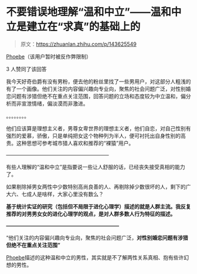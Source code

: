 # 不要错误地理解“温和中立”——温和中立是建立在“求真”的基础上的

> 原文：<https://zhuanlan.zhihu.com/p/143625549>

[Phoebe](https://www.zhihu.com/people/phoebe-41-66)（该用户暂时被反作弊限制）

3 人赞同了该回答

我今天好奇伯爵有没有男粉，便去他的粉丝里找了一些男用户，对这部分人粗浅的有了一个画像。他们关注的内容偏兴趣向专业向，聚焦的社会问题广泛，对性别婚恋问题有涉猎但绝不在重点关注范围，回答问题的立场和态度较为中立温和，偏分析而非宣泄情绪，偏淡漠而非激进。

。。。。。。。。

他们应该算是理想主义者，男尊女卑世界的理想主义者，他们自恋，对自己性别有强烈的爱慕，骄傲，只是单纯把女这个物种列为半人，便可衬托出自身性别的高贵。这种思想可参考城市猎人喜欢和推荐的“裸猿”用户。

[](https://www.zhihu.com/question/387560212/answer/1220098985)

————————————————————

有些人理解的“温和中立”是指要说一些让人舒服的话，已经丧失接受真相的能力了。

如果剔除掉男女两性中少数特别高尚良善的人、再剔除掉少数很坏的人，剩下的广大六、七成人是啥样，大家心里没有数么？

**基于统计实证的研究（包括但不局限于进化心理学）描述的就是人群主流。我反复推荐的对男男女女的进化心理学的观点，是对人群多数人行为特征的描述。**

**——————————————————————**

“他们关注的内容偏兴趣向专业向，聚焦的社会问题广泛，**对性别婚恋问题有涉猎但绝不在重点关注范围”**

[Phoebe](https://www.zhihu.com/people/phoebe-41-66)描述的这种温和中立的男性，其实就是不了解两性关系真相、抱有些许幻想的男性。